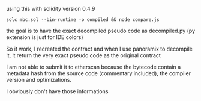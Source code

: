 using this with solidity version 0.4.9

```
solc mbc.sol --bin-runtime -o compiled && node compare.js
```

the goal is to have the exact decompiled pseudo code as decompiled.py (py extension is just for IDE colors)

So it work, I recreated the contract and when I use panoramix to decompile it, it return the very exact pseudo code as the original contract

I am not able to submit it to etherscan because the bytecode contain a metadata hash from the source code (commentary included), the compiler version and optimizations.

I obviously don't have those informations